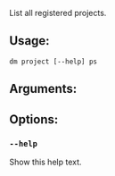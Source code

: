 List all registered projects.

## Usage:
`dm project [--help] ps`

## Arguments:

## Options:
### `--help`
Show this help text.
